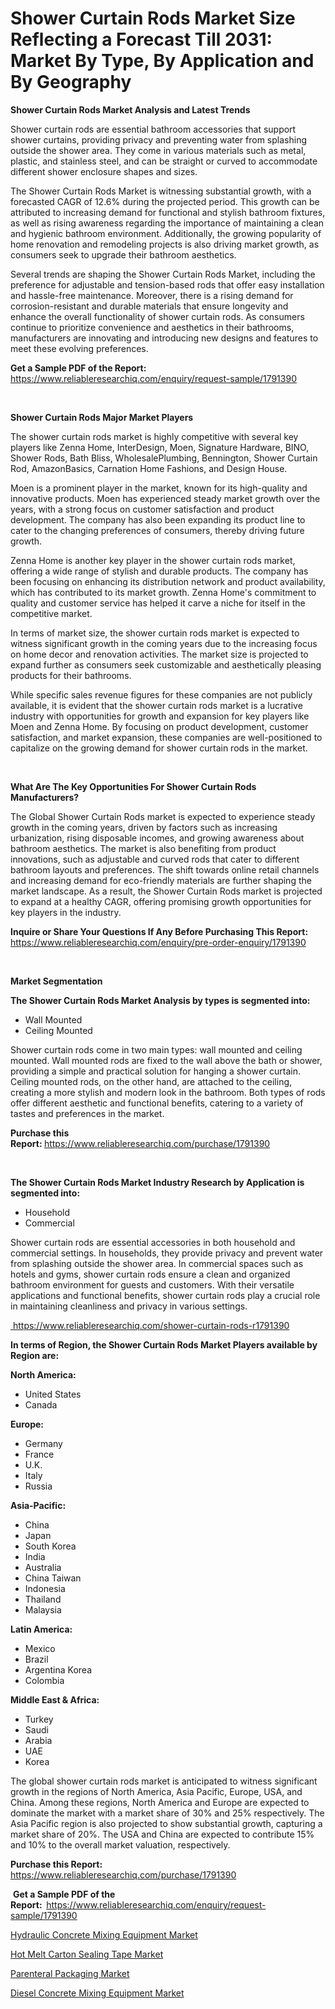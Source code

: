 <p><h1>Shower Curtain Rods Market Size Reflecting a Forecast Till 2031: Market By Type, By Application and By Geography</h1></p><p><strong>Shower Curtain Rods Market Analysis and Latest Trends</strong></p>
<p><p>Shower curtain rods are essential bathroom accessories that support shower curtains, providing privacy and preventing water from splashing outside the shower area. They come in various materials such as metal, plastic, and stainless steel, and can be straight or curved to accommodate different shower enclosure shapes and sizes.</p><p>The Shower Curtain Rods Market is witnessing substantial growth, with a forecasted CAGR of 12.6% during the projected period. This growth can be attributed to increasing demand for functional and stylish bathroom fixtures, as well as rising awareness regarding the importance of maintaining a clean and hygienic bathroom environment. Additionally, the growing popularity of home renovation and remodeling projects is also driving market growth, as consumers seek to upgrade their bathroom aesthetics.</p><p>Several trends are shaping the Shower Curtain Rods Market, including the preference for adjustable and tension-based rods that offer easy installation and hassle-free maintenance. Moreover, there is a rising demand for corrosion-resistant and durable materials that ensure longevity and enhance the overall functionality of shower curtain rods. As consumers continue to prioritize convenience and aesthetics in their bathrooms, manufacturers are innovating and introducing new designs and features to meet these evolving preferences.</p></p>
<p><strong>Get a Sample PDF of the Report:&nbsp;</strong> <a href="https://www.reliableresearchiq.com/enquiry/request-sample/1791390">https://www.reliableresearchiq.com/enquiry/request-sample/1791390</a></p>
<p>&nbsp;</p>
<p><strong>Shower Curtain Rods Major Market Players</strong></p>
<p><p>The shower curtain rods market is highly competitive with several key players like Zenna Home, InterDesign, Moen, Signature Hardware, BINO, Shower Rods, Bath Bliss, WholesalePlumbing, Bennington, Shower Curtain Rod, AmazonBasics, Carnation Home Fashions, and Design House.</p><p>Moen is a prominent player in the market, known for its high-quality and innovative products. Moen has experienced steady market growth over the years, with a strong focus on customer satisfaction and product development. The company has also been expanding its product line to cater to the changing preferences of consumers, thereby driving future growth.</p><p>Zenna Home is another key player in the shower curtain rods market, offering a wide range of stylish and durable products. The company has been focusing on enhancing its distribution network and product availability, which has contributed to its market growth. Zenna Home's commitment to quality and customer service has helped it carve a niche for itself in the competitive market.</p><p>In terms of market size, the shower curtain rods market is expected to witness significant growth in the coming years due to the increasing focus on home decor and renovation activities. The market size is projected to expand further as consumers seek customizable and aesthetically pleasing products for their bathrooms. </p><p>While specific sales revenue figures for these companies are not publicly available, it is evident that the shower curtain rods market is a lucrative industry with opportunities for growth and expansion for key players like Moen and Zenna Home. By focusing on product development, customer satisfaction, and market expansion, these companies are well-positioned to capitalize on the growing demand for shower curtain rods in the market.</p></p>
<p>&nbsp;</p>
<p><strong>What Are The Key Opportunities For Shower Curtain Rods Manufacturers?</strong></p>
<p><p>The Global Shower Curtain Rods market is expected to experience steady growth in the coming years, driven by factors such as increasing urbanization, rising disposable incomes, and growing awareness about bathroom aesthetics. The market is also benefiting from product innovations, such as adjustable and curved rods that cater to different bathroom layouts and preferences. The shift towards online retail channels and increasing demand for eco-friendly materials are further shaping the market landscape. As a result, the Shower Curtain Rods market is projected to expand at a healthy CAGR, offering promising growth opportunities for key players in the industry.</p></p>
<p><strong>Inquire or Share Your Questions If Any Before Purchasing This Report:</strong> <a href="https://www.reliableresearchiq.com/enquiry/pre-order-enquiry/1791390">https://www.reliableresearchiq.com/enquiry/pre-order-enquiry/1791390</a></p>
<p>&nbsp;</p>
<p><strong>Market Segmentation</strong></p>
<p><strong>The Shower Curtain Rods Market Analysis by types is segmented into:</strong></p>
<p><ul><li>Wall Mounted</li><li>Ceiling Mounted</li></ul></p>
<p><p>Shower curtain rods come in two main types: wall mounted and ceiling mounted. Wall mounted rods are fixed to the wall above the bath or shower, providing a simple and practical solution for hanging a shower curtain. Ceiling mounted rods, on the other hand, are attached to the ceiling, creating a more stylish and modern look in the bathroom. Both types of rods offer different aesthetic and functional benefits, catering to a variety of tastes and preferences in the market.</p></p>
<p><strong>Purchase this Report:&nbsp;</strong><a href="https://www.reliableresearchiq.com/purchase/1791390">https://www.reliableresearchiq.com/purchase/1791390</a></p>
<p>&nbsp;</p>
<p><strong>The Shower Curtain Rods Market Industry Research by Application is segmented into:</strong></p>
<p><ul><li>Household</li><li>Commercial</li></ul></p>
<p><p>Shower curtain rods are essential accessories in both household and commercial settings. In households, they provide privacy and prevent water from splashing outside the shower area. In commercial spaces such as hotels and gyms, shower curtain rods ensure a clean and organized bathroom environment for guests and customers. With their versatile applications and functional benefits, shower curtain rods play a crucial role in maintaining cleanliness and privacy in various settings.</p></p>
<p><a href="https://www.reliableresearchiq.com/shower-curtain-rods-r1791390">&nbsp;https://www.reliableresearchiq.com/shower-curtain-rods-r1791390</a></p>
<p><strong>In terms of Region, the Shower Curtain Rods Market Players available by Region are:</strong></p>
<p>
    <p> <strong> North America: </strong>
        <ul>
            <li>United States</li>
            <li>Canada</li>
        </ul>
        </p> 
    <p> <strong> Europe: </strong>
        <ul>
            <li>Germany</li>
            <li>France</li>
            <li>U.K.</li>
            <li>Italy</li>
            <li>Russia</li>
        </ul>
        </p> 
    <p> <strong> Asia-Pacific: </strong>
        <ul>
            <li>China</li>
            <li>Japan</li>
            <li>South Korea</li>
            <li>India</li>
            <li>Australia</li>
            <li>China Taiwan</li>
            <li>Indonesia</li>
            <li>Thailand</li>
            <li>Malaysia</li>
        </ul>
        </p> 
    <p> <strong> Latin America: </strong>
        <ul>
            <li>Mexico</li>
            <li>Brazil</li>
            <li>Argentina Korea</li>
            <li>Colombia</li>
        </ul>
        </p> 
    <p> <strong> Middle East & Africa: </strong>
        <ul>
            <li>Turkey</li>
            <li>Saudi</li>
            <li>Arabia</li>
            <li>UAE</li>
            <li>Korea</li>
        </ul>
    </p>
    </p>
<p><p>The global shower curtain rods market is anticipated to witness significant growth in the regions of North America, Asia Pacific, Europe, USA, and China. Among these regions, North America and Europe are expected to dominate the market with a market share of 30% and 25% respectively. The Asia Pacific region is also projected to show substantial growth, capturing a market share of 20%. The USA and China are expected to contribute 15% and 10% to the overall market valuation, respectively.</p></p>
<p><strong>Purchase this Report: </strong><a href="https://www.reliableresearchiq.com/purchase/1791390">https://www.reliableresearchiq.com/purchase/1791390</a></p>
<p>&nbsp;<strong>Get a Sample PDF of the Report:&nbsp;&nbsp;</strong><a href="https://www.reliableresearchiq.com/enquiry/request-sample/1791390">https://www.reliableresearchiq.com/enquiry/request-sample/1791390</a></p>
<p><strong></strong></p>
<p><p><a href="https://github.com/julyju69/Market-Research-Report-List-4/blob/main/hydraulic-concrete-mixing-equipment-market.md">Hydraulic Concrete Mixing Equipment Market</a></p><p><a href="https://medium.com/@diegomoen/global-hot-melt-carton-sealing-tape-market-trends-insights-into-growth-opportunities-and-08c989890e53">Hot Melt Carton Sealing Tape Market</a></p><p><a href="https://medium.com/@codystark63/parenteral-packaging-market-size-is-growing-at-cagr-of-8-5-99e39e9efc62">Parenteral Packaging Market</a></p><p><a href="https://github.com/nathandecarvalho/Market-Research-Report-List-4/blob/main/diesel-concrete-mixing-equipment-market.md">Diesel Concrete Mixing Equipment Market</a></p></p>